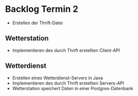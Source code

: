 # Backlog Termin 2

- Erstellen der Thrift-Datei

## Wetterstation

- Implementieren des durch Thrift erstellten Client-API

## Wetterdienst

- Erstellen eines Wetterdienst-Servers in Java
- Implementieren des durch Thrift erstellten Servers-API
- Wetterstation speichert Daten in einer Postgres-Datenbank